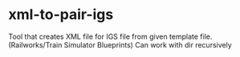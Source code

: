 # xml-to-pair-igs
Tool that creates XML file for IGS file from given template file. (Railworks/Train Simulator Blueprints)
Can work with dir recursively